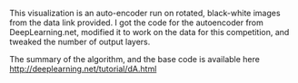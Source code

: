This visualization is an auto-encoder run on rotated, black-white images from the data link provided.  I got the code for the autoencoder from DeepLearning.net, modified it to work on the data for this competition, and tweaked the number of output layers.

The summary of the algorithm, and the base code is available here http://deeplearning.net/tutorial/dA.html


